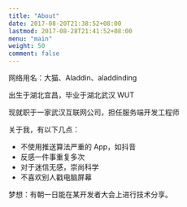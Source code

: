 ```yaml
---
title: "About"
date: 2017-08-20T21:38:52+08:00
lastmod: 2017-08-28T21:41:52+08:00
menu: "main"
weight: 50
comment: false
---
```


网络用名：大猫、Aladdin、aladdinding

出生于湖北宜昌，毕业于湖北武汉 WUT

现就职于一家武汉互联网公司，担任服务端开发工程师

关于我，有以下几点：

- 不使用推送算法严重的 App，如抖音
- 反感一件事重复多次
- 对于迷信无感，崇尚科学
- 不喜欢别人戳电脑屏幕

梦想：有朝一日能在某开发者大会上进行技术分享。